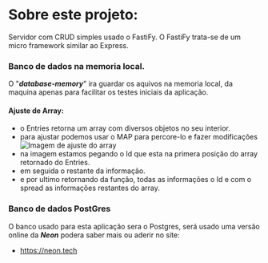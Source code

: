 # Sobre este projeto:
Servidor com CRUD simples usado o FastiFy.
O FastiFy trata-se de um micro framework similar ao Express.


### Banco de dados na memoria local.
O "***database-memory***" ira guardar os aquivos na memoria local, da maquina apenas para facilitar os testes iniciais da aplicação.

#### Ajuste de Array:
- o Entries retorna um array com diversos objetos no seu interior.
- para ajustar podemos usar o MAP para percore-lo e fazer modificações
![Imagem de ajuste do array](Screenshot_20.png)
- na imagem estamos pegando o Id que esta na primera posição do array retornado do Entries.
- em seguida o restante da informação.
- e por ultimo retornando da função, todas as informações o Id e com o spread as informações restantes do array.

### Banco de dados PostGres

O banco usado para esta aplicação sera o Postgres, será usado uma versão online da ***Neon*** podera saber mais ou aderir no site:
- https://neon.tech

